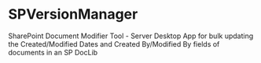 SPVersionManager
================

SharePoint Document Modifier Tool - Server Desktop App for bulk updating the Created/Modified Dates and Created By/Modified By fields of documents in an SP DocLib

